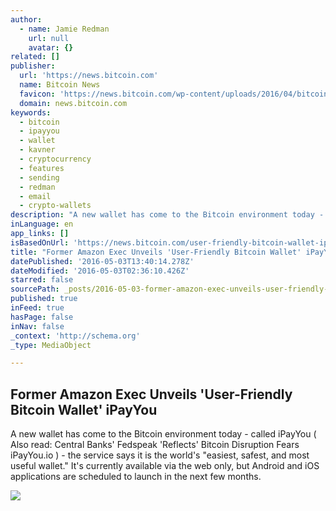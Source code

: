 ```yaml
---
author:
  - name: Jamie Redman
    url: null
    avatar: {}
related: []
publisher:
  url: 'https://news.bitcoin.com'
  name: Bitcoin News
  favicon: 'https://news.bitcoin.com/wp-content/uploads/2016/04/bitcoin_fav.png'
  domain: news.bitcoin.com
keywords:
  - bitcoin
  - ipayyou
  - wallet
  - kavner
  - cryptocurrency
  - features
  - sending
  - redman
  - email
  - crypto-wallets
description: "A new wallet has come to the Bitcoin environment today - called iPayYou ( Also read: Central Banks' Fedspeak 'Reflects' Bitcoin Disruption Fears iPayYou.io ) - the service says it is the world's \"easiest, safest, and most useful wallet.\" It's currently available via the web only, but Android and iOS applications are scheduled to launch in the next few months."
inLanguage: en
app_links: []
isBasedOnUrl: 'https://news.bitcoin.com/user-friendly-bitcoin-wallet-ipayyou/'
title: "Former Amazon Exec Unveils 'User-Friendly Bitcoin Wallet' iPayYou"
datePublished: '2016-05-03T13:40:14.278Z'
dateModified: '2016-05-03T02:36:10.426Z'
starred: false
sourcePath: _posts/2016-05-03-former-amazon-exec-unveils-user-friendly-bitcoin-wallet-ip.md
published: true
inFeed: true
hasPage: false
inNav: false
_context: 'http://schema.org'
_type: MediaObject

---
```

<article style=""><h1>Former Amazon Exec Unveils 'User-Friendly Bitcoin Wallet' iPayYou</h1><p>A new wallet has come to the Bitcoin environment today - called iPayYou ( Also read: Central Banks' Fedspeak 'Reflects' Bitcoin Disruption Fears iPayYou.io ) - the service says it is the world's "easiest, safest, and most useful wallet." It's currently available via the web only, but Android and iOS applications are scheduled to launch in the next few months.</p><img src="https://news.bitcoin.com/wp-content/uploads/2016/05/iPy.jpg" /></article>